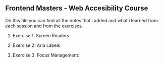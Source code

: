 ## Frontend Masters - Web Accesibility Course

On this file you can find all the notes that i added and what i learned
from each session and from the exercises.

1) Exercise 1: Screen Readers.



2) Exercise 2: Aria Labels


3) Exercise 3: Focus Management: